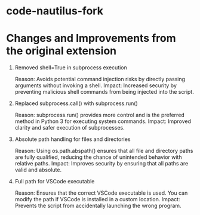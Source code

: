# code-nautilus-fork
# Changes and Improvements from the original extension
1. Removed shell=True in subprocess execution

    Reason: Avoids potential command injection risks by directly passing arguments without invoking a shell.
    Impact: Increased security by preventing malicious shell commands from being injected into the script.

2. Replaced subprocess.call() with subprocess.run()

    Reason: subprocess.run() provides more control and is the preferred method in Python 3 for executing system commands.
    Impact: Improved clarity and safer execution of subprocesses.

3. Absolute path handling for files and directories

    Reason: Using os.path.abspath() ensures that all file and directory paths are fully qualified, reducing the chance of unintended behavior with relative paths.
    Impact: Improves security by ensuring that all paths are valid and absolute.

4. Full path for VSCode executable

    Reason: Ensures that the correct VSCode executable is used. You can modify the path if VSCode is installed in a custom location.
    Impact: Prevents the script from accidentally launching the wrong program.
